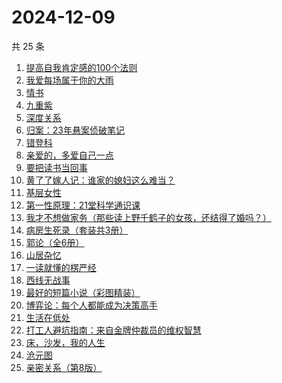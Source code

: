 # 2024-12-09

共 25 条

<!-- BEGIN WEREAD -->
<!-- 最后更新时间 2024-12-09 17:18:14 +0800 -->
1. [提高自我肯定感的100个法则](https://weread.qq.com/web/bookDetail/7b232300813ab9641g0174cf)
1. [我爱每场属于你的大雨](https://weread.qq.com/web/bookDetail/6c1324a0813ab96afg016953)
1. [情书](https://weread.qq.com/web/bookDetail/0e3324e0716659010e39131)
1. [九重紫](https://weread.qq.com/web/bookDetail/96632d10577cfe966a6c42e)
1. [深度关系](https://weread.qq.com/web/bookDetail/bb432f60813ab8444g014d61)
1. [归案：23年悬案侦破笔记](https://weread.qq.com/web/bookDetail/bb032f20813ab9683g013c82)
1. [错登科](https://weread.qq.com/web/bookDetail/53332100813ab9612g015378)
1. [亲爱的，多爱自己一点](https://weread.qq.com/web/bookDetail/df432220813ab95eeg013e9e)
1. [要把读书当回事](https://weread.qq.com/web/bookDetail/84332df0726cb9908433827)
1. [黄了了嫁人记：谁家的媳妇这么难当？](https://weread.qq.com/web/bookDetail/29932610813ab95edg01504c)
1. [基层女性](https://weread.qq.com/web/bookDetail/d3c3209072646383d3ce031)
1. [第一性原理：21堂科学通识课](https://weread.qq.com/web/bookDetail/a1c32030813ab96d8g0171b2)
1. [我才不想做家务（那些读上野千鹤子的女孩，还结得了婚吗？）](https://weread.qq.com/web/bookDetail/800329f0813ab9643g0180bf)
1. [病房生死录（套装共3册）](https://weread.qq.com/web/bookDetail/4c632b60813ab8df3g0158f7)
1. [郭论（全6册）](https://weread.qq.com/web/bookDetail/9f5324c0725668e99f529ee)
1. [山居杂忆](https://weread.qq.com/web/bookDetail/90432270813ab8a7eg018ba7)
1. [一读就懂的楞严经](https://weread.qq.com/web/bookDetail/4bf32410813ab943bg014a4e)
1. [西线无战事](https://weread.qq.com/web/bookDetail/24f323d0813ab7493g011798)
1. [最好的短篇小说（彩图精装）](https://weread.qq.com/web/bookDetail/39d32fc05c692539ddcf794)
1. [博弈论：每个人都能成为决策高手](https://weread.qq.com/web/bookDetail/5d332c2072575dbf5d33fe2)
1. [生活在低处](https://weread.qq.com/web/bookDetail/8f532800813ab96c5g0109f5)
1. [打工人避坑指南：来自金牌仲裁员的维权智慧](https://weread.qq.com/web/bookDetail/d0b32590813ab9600g014ac7)
1. [床，沙发，我的人生](https://weread.qq.com/web/bookDetail/41632490813ab824eg015667)
1. [沧元图](https://weread.qq.com/web/bookDetail/51432e90718518b5514e719)
1. [亲密关系（第8版）](https://weread.qq.com/web/bookDetail/16832420813ab90f3g019f92)
<!-- END WEREAD -->